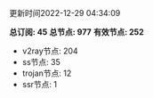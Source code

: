 更新时间2022-12-29 04:34:09

**总订阅: 45**
**总节点: 977**
**有效节点: 252**
- v2ray节点: 204
- ss节点: 35
- trojan节点: 12
- ssr节点: 1
